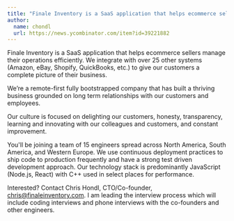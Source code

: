 ```yaml
---
title: "Finale Inventory is a SaaS application that helps ecommerce sellers manage their operations efficiently. We integrate with over 25 other systems (Amazon, eBay, Shopify, QuickBooks, etc.) to give our customers a complete picture of their business."
author:
  name: chondl
  url: https://news.ycombinator.com/item?id=39221882
---
```

Finale Inventory is a SaaS application that helps ecommerce sellers manage their operations efficiently. We integrate with over 25 other systems (Amazon, eBay, Shopify, QuickBooks, etc.) to give our customers a complete picture of their business.

We’re a remote-first fully bootstrapped company that has built a thriving business grounded on long term relationships with our customers and employees.

Our culture is focused on delighting our customers, honesty, transparency, learning and innovating with our colleagues and customers, and constant improvement.

You&#x27;ll be joining a team of 15 engineers spread across North America, South America, and Western Europe. We use continuous deployment practices to ship code to production frequently and have a strong test driven development approach. Our technology stack is predominantly JavaScript (Node.js, React) with C++ used in select places for performance.

Interested? Contact Chris Hondl, CTO&#x2F;Co-founder, chris@finaleinventory.com. I am leading the interview process which will include coding interviews and phone interviews with the co-founders and other engineers.
